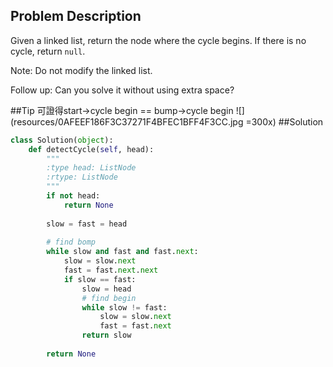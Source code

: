 Problem Description
-------------------

Given a linked list, return the node where the cycle begins. If there is no cycle, return `null`.

Note: Do not modify the linked list.

Follow up:
Can you solve it without using extra space?

##Tip
可證得start->cycle begin == bump->cycle begin
![](resources/0AFEEF186F3C37271F4BFEC1BFF4F3CC.jpg =300x)
##Solution
```python
class Solution(object):
    def detectCycle(self, head):
        """
        :type head: ListNode
        :rtype: ListNode
        """
        if not head:
            return None
        
        slow = fast = head
        
        # find bomp
        while slow and fast and fast.next:
            slow = slow.next
            fast = fast.next.next
            if slow == fast:
                slow = head
                # find begin
                while slow != fast:
                    slow = slow.next
                    fast = fast.next
                return slow
        
        return None
```